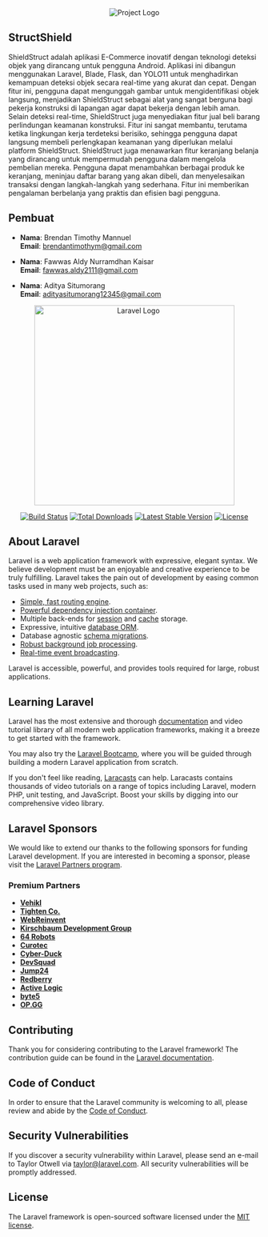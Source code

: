 <div align="center">
  <img src="https://drive.google.com/uc?id=1_iUVNzMHvHS0FtGosuUnFHeT-xXpobOe" alt="Project Logo">
</div>

## StructShield
ShieldStruct adalah aplikasi E-Commerce inovatif dengan teknologi deteksi objek yang dirancang untuk pengguna Android. Aplikasi ini dibangun menggunakan Laravel, Blade, Flask, dan YOLO11 untuk menghadirkan kemampuan deteksi objek secara real-time yang akurat dan cepat. Dengan fitur ini, pengguna dapat mengunggah gambar untuk mengidentifikasi objek langsung, menjadikan ShieldStruct sebagai alat yang sangat berguna bagi pekerja konstruksi di lapangan agar dapat bekerja dengan lebih aman.
Selain deteksi real-time, ShieldStruct juga menyediakan fitur jual beli barang perlindungan keamanan konstruksi. Fitur ini sangat membantu, terutama ketika lingkungan kerja terdeteksi berisiko, sehingga pengguna dapat langsung membeli perlengkapan keamanan yang diperlukan melalui platform ShieldStruct.
ShieldStruct juga menawarkan fitur keranjang belanja yang dirancang untuk mempermudah pengguna dalam mengelola pembelian mereka. Pengguna dapat menambahkan berbagai produk ke keranjang, meninjau daftar barang yang akan dibeli, dan menyelesaikan transaksi dengan langkah-langkah yang sederhana. Fitur ini memberikan pengalaman berbelanja yang praktis dan efisien bagi pengguna.

## Pembuat
- **Nama**: Brendan Timothy Mannuel  
  **Email**: brendantimothym@gmail.com  

- **Nama**: Fawwas Aldy Nurramdhan Kaisar  
  **Email**: fawwas.aldy2111@gmail.com

- **Nama**: Aditya Situmorang  
  **Email**: adityasitumorang12345@gmail.com  


<p align="center"><a href="https://laravel.com" target="_blank"><img src="https://raw.githubusercontent.com/laravel/art/master/logo-lockup/5%20SVG/2%20CMYK/1%20Full%20Color/laravel-logolockup-cmyk-red.svg" width="400" alt="Laravel Logo"></a></p>

<p align="center">
<a href="https://github.com/laravel/framework/actions"><img src="https://github.com/laravel/framework/workflows/tests/badge.svg" alt="Build Status"></a>
<a href="https://packagist.org/packages/laravel/framework"><img src="https://img.shields.io/packagist/dt/laravel/framework" alt="Total Downloads"></a>
<a href="https://packagist.org/packages/laravel/framework"><img src="https://img.shields.io/packagist/v/laravel/framework" alt="Latest Stable Version"></a>
<a href="https://packagist.org/packages/laravel/framework"><img src="https://img.shields.io/packagist/l/laravel/framework" alt="License"></a>
</p>

## About Laravel

Laravel is a web application framework with expressive, elegant syntax. We believe development must be an enjoyable and creative experience to be truly fulfilling. Laravel takes the pain out of development by easing common tasks used in many web projects, such as:

- [Simple, fast routing engine](https://laravel.com/docs/routing).
- [Powerful dependency injection container](https://laravel.com/docs/container).
- Multiple back-ends for [session](https://laravel.com/docs/session) and [cache](https://laravel.com/docs/cache) storage.
- Expressive, intuitive [database ORM](https://laravel.com/docs/eloquent).
- Database agnostic [schema migrations](https://laravel.com/docs/migrations).
- [Robust background job processing](https://laravel.com/docs/queues).
- [Real-time event broadcasting](https://laravel.com/docs/broadcasting).

Laravel is accessible, powerful, and provides tools required for large, robust applications.

## Learning Laravel

Laravel has the most extensive and thorough [documentation](https://laravel.com/docs) and video tutorial library of all modern web application frameworks, making it a breeze to get started with the framework.

You may also try the [Laravel Bootcamp](https://bootcamp.laravel.com), where you will be guided through building a modern Laravel application from scratch.

If you don't feel like reading, [Laracasts](https://laracasts.com) can help. Laracasts contains thousands of video tutorials on a range of topics including Laravel, modern PHP, unit testing, and JavaScript. Boost your skills by digging into our comprehensive video library.

## Laravel Sponsors

We would like to extend our thanks to the following sponsors for funding Laravel development. If you are interested in becoming a sponsor, please visit the [Laravel Partners program](https://partners.laravel.com).

### Premium Partners

- **[Vehikl](https://vehikl.com/)**
- **[Tighten Co.](https://tighten.co)**
- **[WebReinvent](https://webreinvent.com/)**
- **[Kirschbaum Development Group](https://kirschbaumdevelopment.com)**
- **[64 Robots](https://64robots.com)**
- **[Curotec](https://www.curotec.com/services/technologies/laravel/)**
- **[Cyber-Duck](https://cyber-duck.co.uk)**
- **[DevSquad](https://devsquad.com/hire-laravel-developers)**
- **[Jump24](https://jump24.co.uk)**
- **[Redberry](https://redberry.international/laravel/)**
- **[Active Logic](https://activelogic.com)**
- **[byte5](https://byte5.de)**
- **[OP.GG](https://op.gg)**

## Contributing

Thank you for considering contributing to the Laravel framework! The contribution guide can be found in the [Laravel documentation](https://laravel.com/docs/contributions).

## Code of Conduct

In order to ensure that the Laravel community is welcoming to all, please review and abide by the [Code of Conduct](https://laravel.com/docs/contributions#code-of-conduct).

## Security Vulnerabilities

If you discover a security vulnerability within Laravel, please send an e-mail to Taylor Otwell via [taylor@laravel.com](mailto:taylor@laravel.com). All security vulnerabilities will be promptly addressed.

## License

The Laravel framework is open-sourced software licensed under the [MIT license](https://opensource.org/licenses/MIT).
